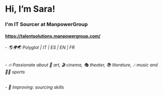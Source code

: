  # Hi, I’m Sara!
 ### I'm IT Sourcer at ManpowerGroup
 #### <https://talentsolutions.manpowergroup.com/>

###### - 🌎🌍🌏 Polyglot | IT | ES | EN | FR 
###### - 🔥 Passionate about 🎨 art, 🎬 cinema, 🎭 theater, 📚 literature, 🎶 music and 🤸‍♀️ sports
###### - 🔎 Improving: sourcing skills

<!---
sarabrioni/sarabrioni is a ✨ special ✨ repository because its `README.md` (this file) appears on your GitHub profile.
You can click the Preview link to take a look at your changes.
--->
